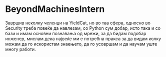 # BeyondMachinesIntern
Завршив неколку челенџи на YieldCat, но во таа сфера, односно во Security треба повеќе да навлезам, со Python сум добар, исто така и со бази и имам основни познавања од мрежи, за да бидам подобар инженер, мислам дека највеќе ми е потребна пракса за да видам колку можам да го искористам знаењето, да го усовршам и да научам  уште многу работи.
